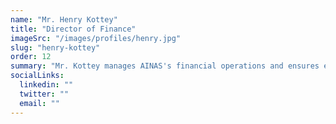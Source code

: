 ```yaml
---
name: "Mr. Henry Kottey"
title: "Director of Finance"
imageSrc: "/images/profiles/henry.jpg"
slug: "henry-kottey"
order: 12
summary: "Mr. Kottey manages AINAS's financial operations and ensures effective resource allocation across all projects and initiatives."
socialLinks:
  linkedin: ""
  twitter: ""
  email: ""
---
```

